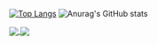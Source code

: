[![Top Langs](https://github-readme-stats.vercel.app/api/top-langs/?username=maloun96&layout=compact)](https://github.com/maloun96/github-readme-stats)
![Anurag's GitHub stats](https://github-readme-stats.vercel.app/api?username=maloun96&count_private=true&show_icons=true&theme=dark)


<a href="https://github.com/anuraghazra/github-readme-stats">
  <img align="center" src="https://github-readme-stats.vercel.app/api/top-langs/?username=maloun96&layout=compact" />
</a>
<a href="https://github.com/anuraghazra/convoychat">
  <img align="center" src="https://github-readme-stats.vercel.app/api?username=maloun96&count_private=true&show_icons=true&theme=dark" />
</a>
